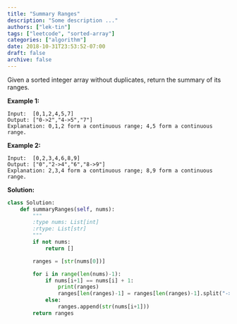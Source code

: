 ```yaml
---
title: "Summary Ranges"
description: "Some description ..."
authors: ["lek-tin"]
tags: ["leetcode", "sorted-array"]
categories: ["algorithm"]
date: 2018-10-31T23:53:52-07:00
draft: false
archive: false
---
```

Given a sorted integer array without duplicates, return the summary of its ranges.

**Example 1:**
```
Input:  [0,1,2,4,5,7]
Output: ["0->2","4->5","7"]
Explanation: 0,1,2 form a continuous range; 4,5 form a continuous range.
```
**Example 2:**
```
Input:  [0,2,3,4,6,8,9]
Output: ["0","2->4","6","8->9"]
Explanation: 2,3,4 form a continuous range; 8,9 form a continuous range.
```
**Solution:**
```python
class Solution:
    def summaryRanges(self, nums):
        """
        :type nums: List[int]
        :rtype: List[str]
        """
        if not nums:
            return []

        ranges = [str(nums[0])]

        for i in range(len(nums)-1):
            if nums[i+1] == nums[i] + 1:
                print(ranges)
                ranges[len(ranges)-1] = ranges[len(ranges)-1].split("->")[0] + "->" + str(nums[i+1])
            else:
                ranges.append(str(nums[i+1]))
        return ranges
```